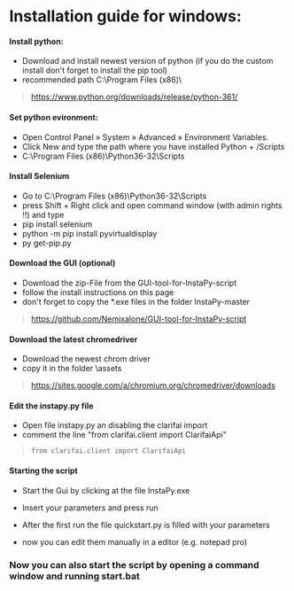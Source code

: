 # Installation guide for windows:

#### Install python:
- Download and install newest version of python (if you do the custom install don't forget to install the pip tool)
- recommended path C:\Program Files (x86)\
> https://www.python.org/downloads/release/python-361/

#### Set python evironment:
- Open Control Panel » System » Advanced » Environment Variables.
- Click New and type the path where you have installed Python + /Scripts
- C:\Program Files (x86)\Python36-32\Scripts

#### Install Selenium
- Go to C:\Program Files (x86)\Python36-32\Scripts 
- press Shift + Right click and open command window (with admin rights !!) and type
- pip install selenium 
- python -m pip install pyvirtualdisplay
- py get-pip.py

#### Download the GUI (optional)
- Download the zip-File from the GUI-tool-for-InstaPy-script
- follow the install instructions on this page
- don't forget to copy the *.exe files in the folder InstaPy-master
> https://github.com/Nemixalone/GUI-tool-for-InstaPy-script

#### Download the latest chromedriver
- Download the newest chrom driver
- copy it in the folder \assets
> https://sites.google.com/a/chromium.org/chromedriver/downloads

#### Edit the instapy.py file
- Open file instapy.py an disabling the clarifai import
- comment the line "from clarifai.client import ClarifaiApi" 
> `from clarifai.client import ClarifaiApi`

#### Starting the script
- Start the Gui by clicking at the file InstaPy.exe
- Insert your parameters and press run

- After the first run the file quickstart.py is filled with your parameters
- now you can edit them manually in a editor (e.g. notepad pro)

### Now you can also start the script by opening a command window and running start.bat
